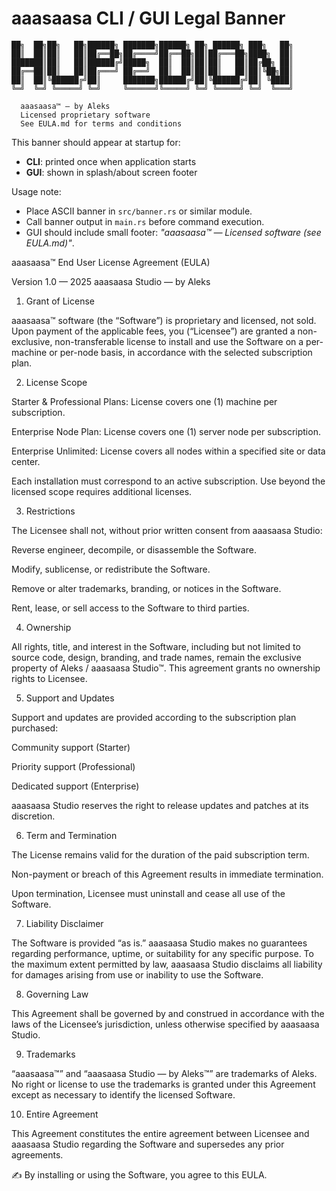 # aaasaasa CLI / GUI Legal Banner

```
██╗  ██╗██╗   ██╗██████╗ ███████╗██████╗ ██╗ ██████╗ ███╗   ██╗
██║  ██║██║   ██║██╔══██╗██╔════╝██╔══██╗██║██╔═══██╗████╗  ██║
███████║██║   ██║██████╔╝█████╗  ██║  ██║██║██║   ██║██╔██╗ ██║
██╔══██║██║   ██║██╔═══╝ ██╔══╝  ██║  ██║██║██║   ██║██║╚██╗██║
██║  ██║╚██████╔╝██║     ███████╗██████╔╝██║╚██████╔╝██║ ╚████║
╚═╝  ╚═╝ ╚═════╝ ╚═╝     ╚══════╝╚═════╝ ╚═╝ ╚═════╝ ╚═╝  ╚═══╝

  aaasaasa™ — by Aleks
  Licensed proprietary software
  See EULA.md for terms and conditions
```

This banner should appear at startup for:

* **CLI**: printed once when application starts
* **GUI**: shown in splash/about screen footer

Usage note:

* Place ASCII banner in `src/banner.rs` or similar module.
* Call banner output in `main.rs` before command execution.
* GUI should include small footer: *"aaasaasa™ — Licensed software (see EULA.md)"*.

aaasaasa™ End User License Agreement (EULA)

Version 1.0 — 2025
aaasaasa Studio — by Aleks

1. Grant of License

aaasaasa™ software (the “Software”) is proprietary and licensed, not sold.
Upon payment of the applicable fees, you (“Licensee”) are granted a non-exclusive, non-transferable license to install and use the Software on a per-machine or per-node basis, in accordance with the selected subscription plan.

2. License Scope

Starter & Professional Plans: License covers one (1) machine per subscription.

Enterprise Node Plan: License covers one (1) server node per subscription.

Enterprise Unlimited: License covers all nodes within a specified site or data center.

Each installation must correspond to an active subscription.
Use beyond the licensed scope requires additional licenses.

3. Restrictions

The Licensee shall not, without prior written consent from aaasaasa Studio:

Reverse engineer, decompile, or disassemble the Software.

Modify, sublicense, or redistribute the Software.

Remove or alter trademarks, branding, or notices in the Software.

Rent, lease, or sell access to the Software to third parties.

4. Ownership

All rights, title, and interest in the Software, including but not limited to source code, design, branding, and trade names, remain the exclusive property of Aleks / aaasaasa Studio™.
This agreement grants no ownership rights to Licensee.

5. Support and Updates

Support and updates are provided according to the subscription plan purchased:

Community support (Starter)

Priority support (Professional)

Dedicated support (Enterprise)

aaasaasa Studio reserves the right to release updates and patches at its discretion.

6. Term and Termination

The License remains valid for the duration of the paid subscription term.

Non-payment or breach of this Agreement results in immediate termination.

Upon termination, Licensee must uninstall and cease all use of the Software.

7. Liability Disclaimer

The Software is provided “as is.”
aaasaasa Studio makes no guarantees regarding performance, uptime, or suitability for any specific purpose.
To the maximum extent permitted by law, aaasaasa Studio disclaims all liability for damages arising from use or inability to use the Software.

8. Governing Law

This Agreement shall be governed by and construed in accordance with the laws of the Licensee’s jurisdiction, unless otherwise specified by aaasaasa Studio.

9. Trademarks

“aaasaasa™” and “aaasaasa Studio — by Aleks™” are trademarks of Aleks.
No right or license to use the trademarks is granted under this Agreement except as necessary to identify the licensed Software.

10. Entire Agreement

This Agreement constitutes the entire agreement between Licensee and aaasaasa Studio regarding the Software and supersedes any prior agreements.

✍️ By installing or using the Software, you agree to this EULA.